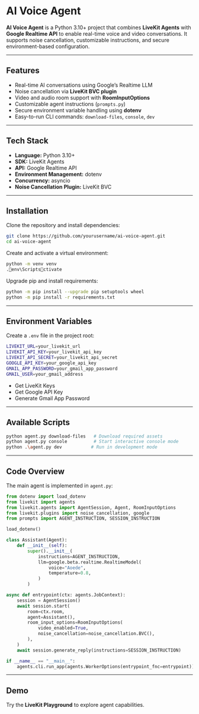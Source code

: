 # AI Voice Agent

**AI Voice Agent** is a Python 3.10+ project that combines **LiveKit Agents** with **Google Realtime API** to enable real-time voice and video conversations. It supports noise cancellation, customizable instructions, and secure environment-based configuration.

---

## Features

* Real-time AI conversations using Google’s Realtime LLM
* Noise cancellation via **LiveKit BVC plugin**
* Video and audio room support with **RoomInputOptions**
* Customizable agent instructions (`prompts.py`)
* Secure environment variable handling using **dotenv**
* Easy-to-run CLI commands: `download-files`, `console`, `dev`

---

## Tech Stack

* **Language:** Python 3.10+
* **SDK:** LiveKit Agents
* **API:** Google Realtime API
* **Environment Management:** dotenv
* **Concurrency:** asyncio
* **Noise Cancellation Plugin:** LiveKit BVC

---

## Installation

Clone the repository and install dependencies:

```bash
git clone https://github.com/yourusername/ai-voice-agent.git
cd ai-voice-agent
```

Create and activate a virtual environment:

```bash
python -m venv venv
.env\Scriptsctivate
```

Upgrade pip and install requirements:

```bash
python -m pip install --upgrade pip setuptools wheel
python -m pip install -r requirements.txt
```

---

## Environment Variables

Create a `.env` file in the project root:

```bash
LIVEKIT_URL=your_livekit_url
LIVEKIT_API_KEY=your_livekit_api_key
LIVEKIT_API_SECRET=your_livekit_api_secret
GOOGLE_API_KEY=your_google_api_key
GMAIL_APP_PASSWORD=your_gmail_app_password
GMAIL_USER=your_gmail_address
```

* Get LiveKit Keys
* Get Google API Key
* Generate Gmail App Password

---

## Available Scripts

```bash
python agent.py download-files   # Download required assets
python agent.py console          # Start interactive console mode
python .\agent.py dev           # Run in development mode
```

---

## Code Overview

The main agent is implemented in `agent.py`:

```python
from dotenv import load_dotenv
from livekit import agents
from livekit.agents import AgentSession, Agent, RoomInputOptions
from livekit.plugins import noise_cancellation, google
from prompts import AGENT_INSTRUCTION, SESSION_INSTRUCTION

load_dotenv()

class Assistant(Agent):
    def __init__(self):
        super().__init__(
            instructions=AGENT_INSTRUCTION,
            llm=google.beta.realtime.RealtimeModel(
                voice="Aoede",
                temperature=0.8,
            )
        )

async def entrypoint(ctx: agents.JobContext):
    session = AgentSession()
    await session.start(
        room=ctx.room,
        agent=Assistant(),
        room_input_options=RoomInputOptions(
            video_enabled=True,
            noise_cancellation=noise_cancellation.BVC(),
        ),
    )
    await session.generate_reply(instructions=SESSION_INSTRUCTION)

if __name__ == "__main__":
    agents.cli.run_app(agents.WorkerOptions(entrypoint_fnc=entrypoint))
```

---

## Demo

Try the **LiveKit Playground** to explore agent capabilities.
